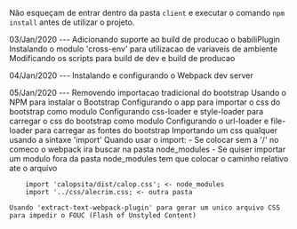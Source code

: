 Não esqueçam de entrar dentro da pasta `client` e executar o comando `npm install` antes de utilizar o projeto.

03/Jan/2020 ---
    Adicionando suporte ao build de producao o babiliPlugin
    Instalando o modulo 'cross-env' para utilizacao de variaveis de ambiente
    Modificando os scripts para  build de dev e build de producao

04/Jan/2020 ---
    Instalando e configurando o Webpack dev server

05/Jan/2020 ---
    Removendo importacao tradicional do bootstrap
    Usando o NPM para instalar o Bootstrap
    Configurando o app para importar o css do bootstrap como modulo
    Configurando css-loader e style-loader para carregar o css do bootstrap como modulo
    Configurando o url-loader e file-loader para carregar as fontes do bootstrap
    Importando um css qualquer usando a sintaxe 'import'
    Quando usar o import:
        - Se colocar sem a '/' no comeco o webpack ira buscar na pasta node_modules
        - Se quiser importar um modulo fora da pasta node_modules tem que colocar o caminho relativo ate o arquivo

        import 'calopsita/dist/calop.css'; <- node_modules
        import '../css/alecrim.css; <- outra pasta
    
    Usando 'extract-text-webpack-plugin' para gerar um unico arquivo CSS para impedir o FOUC (Flash of Unstyled Content)
